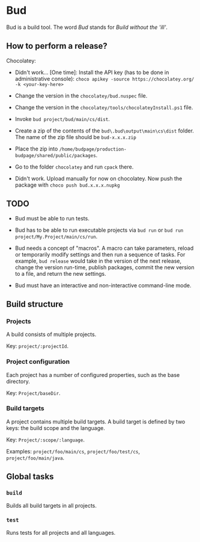 # Bud

Bud is a build tool. The word _Bud_ stands for _Build without the 'ill'_.

## How to perform a release?

Chocolatey:

- Didn't work... [One time]: Install the API key (has to be done in administrative console): `choco apikey -source https://chocolatey.org/ -k <your-key-here>`

- Change the version in the `chocolatey/bud.nuspec` file.

- Change the version in the `chocolatey/tools/chocolateyInstall.ps1` file.

- Invoke `bud project/bud/main/cs/dist`.

- Create a zip of the contents of the `bud\.bud\output\main\cs\dist` folder. The name of the zip file should be `bud-x.x.x.zip`

- Place the zip into `/home/budpage/production-budpage/shared/public/packages`.

- Go to the folder `chocolatey` and run `cpack` there.

- Didn't work. Upload manually for now on chocolatey. Now push the package with `choco push bud.x.x.x.nupkg`

## TODO

- Bud must be able to run tests.

- Bud has to be able to run executable projects via `bud run` or `bud run project/My.Project/main/cs/run`.

- Bud needs a concept of "macros". A macro can take parameters, reload or temporarily modify settings and then run a sequence of tasks. For example, `bud release` would take in the version of the next release, change the version run-time, publish packages, commit the new version to a file, and return the new settings.

- Bud must have an interactive and non-interactive command-line mode.

## Build structure

### Projects

A build consists of multiple projects.

Key: `project/:projectId`.  

### Project configuration

Each project has a number of configured properties, such as the base directory.

Key: `Project/baseDir`.

### Build targets

A project contains multiple build targets. A build target is defined by two keys: the build scope and the language.

Key: `Project/:scope/:language`.

Examples: `project/foo/main/cs`, `project/foo/test/cs`, `project/foo/main/java`.

## Global tasks

### `build`

Builds all build targets in all projects.

### `test`

Runs tests for all projects and all languages.